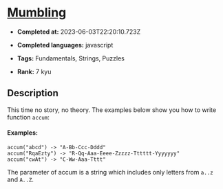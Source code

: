 # [Mumbling](https://www.codewars.com/kata/5667e8f4e3f572a8f2000039)

- **Completed at:** 2023-06-03T22:20:10.723Z

- **Completed languages:** javascript

- **Tags:** Fundamentals, Strings, Puzzles

- **Rank:** 7 kyu

## Description

This time no story, no theory. The examples below show you how to write function `accum`:

#### Examples:
```
accum("abcd") -> "A-Bb-Ccc-Dddd"
accum("RqaEzty") -> "R-Qq-Aaa-Eeee-Zzzzz-Tttttt-Yyyyyyy"
accum("cwAt") -> "C-Ww-Aaa-Tttt"
```

The parameter of accum is a string which includes only letters from `a..z` and `A..Z`.